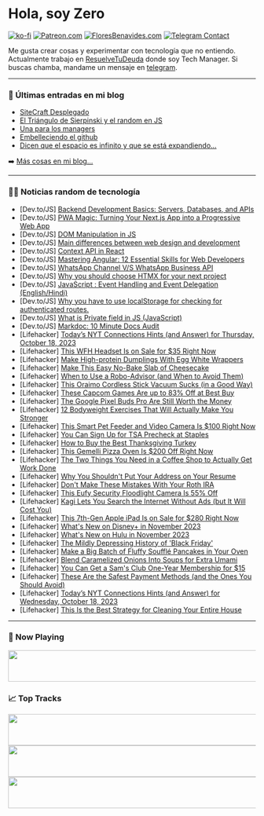 # Hola, soy Zero

[![ko-fi](https://ko-fi.com/img/githubbutton_sm.svg)](https://ko-fi.com/J3J4N0LUK)
[![Patreon.com](https://img.shields.io/endpoint.svg?url=https%3A%2F%2Fshieldsio-patreon.vercel.app%2Fapi%3Fusername%3Dzerodragon%26type%3Dpatrons&style=for-the-badge)](https://patreon.com/zerodragon)
[![FloresBenavides.com](https://img.shields.io/website?down_message=oops&label=MiBlog&style=for-the-badge&up_message=online&url=https%3A%2F%2Ffloresbenavides.com)](https://floresbenavides.com)
[![Telegram Contact](https://img.shields.io/badge/escr%C3%ADbeme-ZeroDragon-%2326A5E4?style=for-the-badge&logo=telegram)](https://t.me/zerodragon)

Me gusta crear cosas y experimentar con tecnología que no entiendo.
Actualmente trabajo en [ResuelveTuDeuda](http://github.com/resuelve) donde soy Tech Manager.
Si buscas chamba, mandame un mensaje en [telegram](https://t.me/zerodragon).

---

### 📕 Últimas entradas en mi blog
<!-- BLOG-POST-LIST:START -->
- [SiteCraft Desplegado](https://floresbenavides.com/sitecraft-desplegado/)
- [El Triángulo de Sierpinski y el random en JS](https://floresbenavides.com/el-triangulo-de-sierpinski-y-el-random-en-js/)
- [Una para los managers](https://floresbenavides.com/una-para-los-managers/)
- [Embelleciendo el github](https://floresbenavides.com/embelleciendo-el-github/)
- [Dicen que el espacio es infinito y que se está expandiendo…](https://floresbenavides.com/dicen-que-el-espacio-es-infinito-y-que-se-esta-expandiendo/)
<!-- BLOG-POST-LIST:END -->

➡️ [Más cosas en mi blog...](https://floresbenavides.com)

---

### 👨‍💻 Noticias random de tecnología
<!-- TECH-POSTS:START -->
- [Dev.to/JS] [Backend Development Basics: Servers, Databases, and APIs](https://dev.to/rowsanali/backend-development-basics-servers-databases-and-apis-1l7h)
- [Dev.to/JS] [PWA Magic: Turning Your Next.js App into a Progressive Web App](https://dev.to/rowsanali/pwa-magic-turning-your-nextjs-app-into-a-progressive-web-app-4de)
- [Dev.to/JS] [DOM Manipulation in JS](https://dev.to/tanmaycode/dom-manipulation-in-js-3ihl)
- [Dev.to/JS] [Main differences between web design and development](https://dev.to/sparkouttech/main-differences-between-web-design-and-development-6bh)
- [Dev.to/JS] [Context API in React](https://dev.to/madhubankhatri/context-api-in-react-5a82)
- [Dev.to/JS] [Mastering Angular: 12 Essential Skills for Web Developers](https://dev.to/robinrai2612/mastering-angular-12-essential-skills-for-web-developers-1af2)
- [Dev.to/JS] [WhatsApp Channel V/S WhatsApp Business API](https://dev.to/johnmerry/whatsapp-channel-vs-whatsapp-business-api-38ch)
- [Dev.to/JS] [Why you should choose HTMX for your next project](https://dev.to/turculaurentiu91/why-you-should-choose-htmx-for-your-next-project-o7j)
- [Dev.to/JS] [JavaScript : Event Handling and Event Delegation &lpar;English/Hindi&rpar;](https://dev.to/dharmikdholu96/javascript-event-handling-and-event-delegation-englishhindi-3hfi)
- [Dev.to/JS] [Why you have to use localStorage for checking for authenticated routes.](https://dev.to/elihood/why-you-have-to-use-localstorage-for-checking-for-authenticated-routes-1ao8)
- [Dev.to/JS] [What is Private field in JS &lpar;JavaScript&rpar;](https://dev.to/diwakarkashyap/what-is-private-field-in-js-javascript-4ma0)
- [Dev.to/JS] [Markdoc: 10 Minute Docs Audit](https://dev.to/documentwrites/markdoc-10-minute-docs-audit-3ala)
- [Lifehacker] [Today’s NYT Connections Hints &lpar;and Answer&rpar; for Thursday, October 18, 2023](https://lifehacker.com/nyt-connections-answer-today-october-19-2023-1850937162)
- [Lifehacker] [This WFH Headset Is on Sale for $35 Right Now](https://lifehacker.com/this-wfh-headset-is-on-sale-for-35-right-now-1850931342)
- [Lifehacker] [Make High-protein Dumplings With Egg White Wrappers](https://lifehacker.com/make-high-protein-dumplings-with-egg-white-wrappers-1850939006)
- [Lifehacker] [Make This Easy No-Bake Slab of Cheesecake](https://lifehacker.com/make-this-casual-no-bake-slab-of-cheesecake-1849816536)
- [Lifehacker] [When to Use a Robo-Advisor &lpar;and When to Avoid Them&rpar;](https://lifehacker.com/when-to-use-a-robo-advisor-and-when-to-avoid-them-1850937460)
- [Lifehacker] [This Oraimo Cordless Stick Vacuum Sucks &lpar;in a Good Way&rpar;](https://lifehacker.com/oraimo-osv-225a-cordless-stick-vacuum-review-1850895582)
- [Lifehacker] [These Capcom Games Are up to 83% Off at Best Buy](https://lifehacker.com/these-capcom-games-are-up-to-83-off-at-best-buy-1850938716)
- [Lifehacker] [The Google Pixel Buds Pro Are Still Worth the Money](https://lifehacker.com/google-pixel-buds-pro-review-1850938576)
- [Lifehacker] [12 Bodyweight Exercises That Will Actually Make You Stronger](https://lifehacker.com/best-bodyweight-exercises-for-strength-1847903062)
- [Lifehacker] [This Smart Pet Feeder and Video Camera Is $100 Right Now](https://lifehacker.com/this-smart-pet-feeder-and-video-camera-is-100-right-no-1850931294)
- [Lifehacker] [You Can Sign Up for TSA Precheck at Staples](https://lifehacker.com/where-to-sign-up-for-tsa-precheck-1850937513)
- [Lifehacker] [How to Buy the Best Thanksgiving Turkey](https://lifehacker.com/how-to-buy-the-best-thanksgivign-turkey-1849728686)
- [Lifehacker] [This Gemelli Pizza Oven Is $200 Off Right Now](https://lifehacker.com/this-gemelli-pizza-oven-is-200-off-right-now-1850931455)
- [Lifehacker] [The Two Things You Need in a Coffee Shop to Actually Get Work Done](https://lifehacker.com/the-two-things-you-need-in-a-coffee-shop-to-actually-ge-1850937465)
- [Lifehacker] [Why You Shouldn&#39;t Put Your Address on Your Resume](https://lifehacker.com/stop-putting-your-address-on-your-resume-1849899579)
- [Lifehacker] [Don&#39;t Make These Mistakes With Your Roth IRA](https://lifehacker.com/common-roth-ira-mistakes-1850935007)
- [Lifehacker] [This Eufy Security Floodlight Camera Is 55% Off](https://lifehacker.com/this-eufy-security-floodlight-camera-is-55-off-1850937543)
- [Lifehacker] [Kagi Lets You Search the Internet Without Ads &lpar;but It Will Cost You&rpar;](https://lifehacker.com/kagi-paid-search-engine-review-1850936944)
- [Lifehacker] [This 7th-Gen Apple iPad Is on Sale for $280 Right Now](https://lifehacker.com/this-7th-gen-apple-ipad-is-on-sale-for-280-right-now-1850931256)
- [Lifehacker] [What&#39;s New on Disney+ in November 2023](https://lifehacker.com/new-on-disney-plus-in-november-2023-1850935611)
- [Lifehacker] [What&#39;s New on Hulu in November 2023](https://lifehacker.com/new-on-hulu-november-2023-1850935764)
- [Lifehacker] [The Mildly Depressing History of &#39;Black Friday&#39;](https://lifehacker.com/the-mildly-depressing-history-of-black-friday-1850935779)
- [Lifehacker] [Make a Big Batch of Fluffy Soufflé Pancakes in Your Oven](https://lifehacker.com/make-a-big-batch-of-fluffy-souffle-pancakes-in-your-ove-1850935544)
- [Lifehacker] [Blend Caramelized Onions Into Soups for Extra Umami](https://lifehacker.com/blend-caramelized-onions-into-soups-for-extra-umami-1850935632)
- [Lifehacker] [You Can Get a Sam&#39;s Club One-Year Membership for $15](https://lifehacker.com/you-can-get-a-sams-club-one-year-membership-for-15-1850935326)
- [Lifehacker] [These Are the Safest Payment Methods &lpar;and the Ones You Should Avoid&rpar;](https://lifehacker.com/safest-payment-methods-1850934063)
- [Lifehacker] [Today’s NYT Connections Hints &lpar;and Answer&rpar; for Wednesday, October 18, 2023](https://lifehacker.com/nyt-connections-answer-today-october-18-2023-1850933341)
- [Lifehacker] [This Is the Best Strategy for Cleaning Your Entire House](https://lifehacker.com/this-is-the-best-strategy-for-cleaning-your-entire-hous-1850933885)<!-- TECH-POSTS:END -->

---

### 🎵 Now Playing
<a href="https://spotify-now-playing-dun.vercel.app/now-playing?open"><img src="https://spotify-now-playing-dun.vercel.app/now-playing" width="540" height="64"></a>

### 📈 Top Tracks
<a href="https://spotify-now-playing-dun.vercel.app/top-tracks?i=1&open"><img src="https://spotify-now-playing-dun.vercel.app/top-tracks?i=1" width="540" height="64"></a>
<a href="https://spotify-now-playing-dun.vercel.app/top-tracks?i=2&open"><img src="https://spotify-now-playing-dun.vercel.app/top-tracks?i=2" width="540" height="64"></a>
<a href="https://spotify-now-playing-dun.vercel.app/top-tracks?i=3&open"><img src="https://spotify-now-playing-dun.vercel.app/top-tracks?i=3" width="540" height="64"></a>
